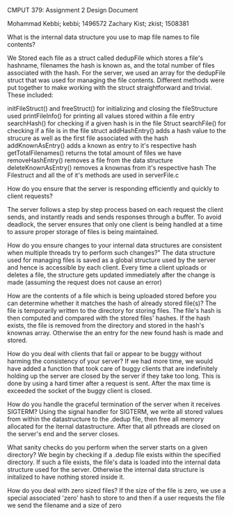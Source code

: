 CMPUT 379: Assignment 2 Design Document

Mohammad Kebbi; kebbi; 1496572 Zachary Kist; zkist; 1508381

What is the internal data structure you use to map file names to file contents?

We Stored each file as a struct called dedupFile which stores a file's hashname, filenames the hash is known as, and the total number of files associated with the hash. For the server, we used an array for the dedupFile struct that was used for managing the file contents. Different methods were put together to make working with the struct straightforward and trivial. These included:

initFileStruct() and freeStruct() for initializing and closing the fileStructure used
printFileInfo() for printing all values stored within a file entry
searchHash() for checking if a given hash is in the file Struct
searchFile() for checking if a file is in the file struct
addHashEntry() adds a hash value to the strucure as well as the first file associated with the hash
addKnownAsEntry() adds a known as entry to it's respective hash
getTotalFilenames() returns the total amount of files we have
removeHashEntry() removes a file from the data structure
deleteKnownAsEntry() removes a knownas from it's respective hash
The Filestruct and all the of it's methods are used in serverFile.c

How do you ensure that the server is responding efficiently and quickly to client requests?

The server follows a step by step process based on each request the client sends, and instantly reads and sends responses through a buffer. To avoid deadlock, the server ensures that only one client is being handled at a time to assure proper storage of files is being maintained.

How do you ensure changes to your internal data structures are consistent when multiple threads try to perform such changes?" The data structure used for managing files is saved as a global structure used by the server and hence is accessible by each client. Every time a client uploads or deletes a file, the structure gets updated immediately after the change is made (assuming the request does not cause an error)

How are the contents of a file which is being uploaded stored before you can determine whether it matches the hash of already stored file(s)? The file is temporarily written to the directory for storing files. The file's hash is then computed and compared with the stored files' hashes. If the hash exists, the file is removed from the directory and stored in the hash's knownas array. Otherwise the an entry for the new found hash is made and stored.

How do you deal with clients that fail or appear to be buggy without harming the consistency of your server? If we had more time, we would have added a function that took care of buggy clients that are indefinitely holding up the server are closed by the server if they take too long. This is done by using a hard timer after a request is sent. After the max time is exceeded the socket of the buggy client is closed.

How do you handle the graceful termination of the server when it receives SIGTERM? Using the signal handler for SIGTERM, we write all stored values from within the datastructure to the .dedup file, then free all memory allocated for the iternal datastructure. After that all pthreads are closed on the server's end and the server closes.

What sanity checks do you perform when the server starts on a given directory? We begin by checking if a .dedup file exists within the specified directory. If such a file exists, the file's data is loaded into the internal data structure used for the server. Otherwise the internal data structure is initalized to have nothing stored inside it.

How do you deal with zero sized files? If the size of the file is zero, we use a special associated 'zero' hash to store to and then if a user requests the file we send the filename and a size of zero
